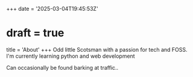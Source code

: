 +++
date = '2025-03-04T19:45:53Z'
# draft = true
title = 'About'
+++
Odd little Scotsman with a passion for tech and FOSS.  I'm currently learning python and web development


Can occasionally be found barking at traffic..
